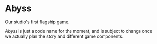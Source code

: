 # Abyss
Our studio's first flagship game.

*Abyss* is just a code name for the moment, and is subject to change once we actually plan the story and different game components. 
